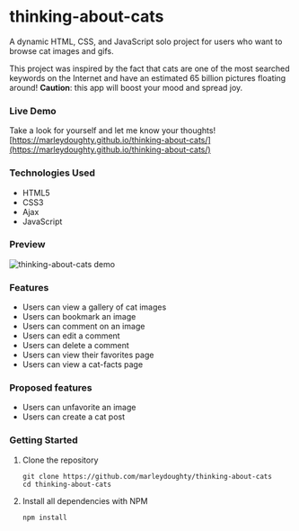 # thinking-about-cats

A dynamic HTML, CSS, and JavaScript solo project for users who want to browse cat images and gifs.

This project was inspired by the fact that cats are one of the most searched keywords on the Internet and have an estimated 65 billion pictures floating around! **Caution**: this app will boost your mood and spread joy.

### Live Demo

Take a look for yourself and let me know your thoughts! [https://marleydoughty.github.io/thinking-about-cats/](https://marleydoughty.github.io/thinking-about-cats/)

### Technologies Used

- HTML5
- CSS3
- Ajax
- JavaScript

### Preview

![thinking-about-cats demo](images/thinking-about-cats-demo.gif)

### Features

- Users can view a gallery of cat images
- Users can bookmark an image
- Users can comment on an image
- Users can edit a comment
- Users can delete a comment
- Users can view their favorites page
- Users can view a cat-facts page

### Proposed features

- Users can unfavorite an image
- Users can create a cat post


### Getting Started

1. Clone the repository
    ```shell
    git clone https://github.com/marleydoughty/thinking-about-cats
    cd thinking-about-cats
    ```
3. Install all dependencies with NPM
    ```shell
    npm install
    ```
